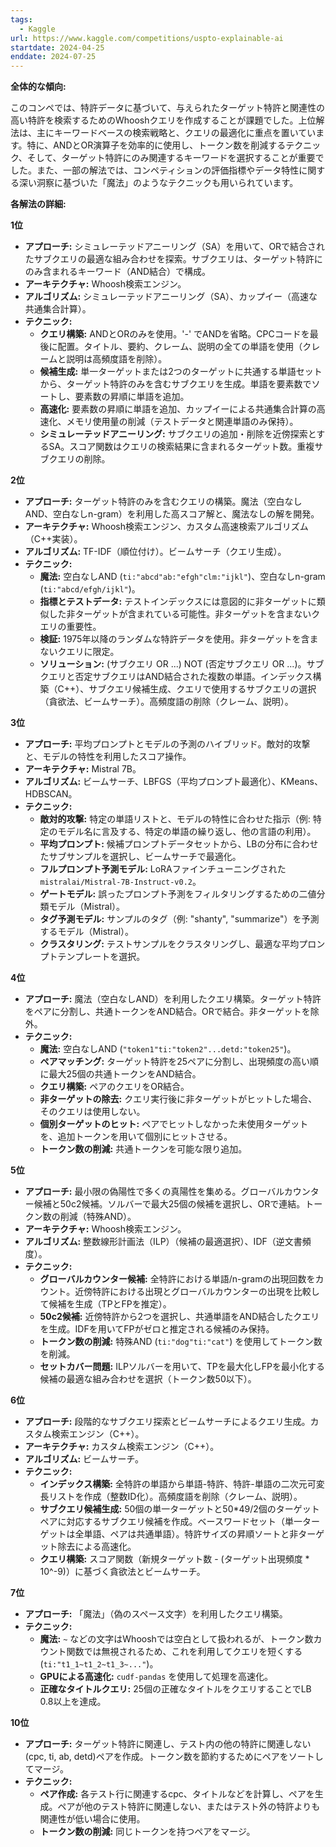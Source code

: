 ```yaml
---
tags:
  - Kaggle
url: https://www.kaggle.com/competitions/uspto-explainable-ai
startdate: 2024-04-25
enddate: 2024-07-25
---
```

**全体的な傾向:**

このコンペでは、特許データに基づいて、与えられたターゲット特許と関連性の高い特許を検索するためのWhooshクエリを作成することが課題でした。上位解法は、主にキーワードベースの検索戦略と、クエリの最適化に重点を置いています。特に、ANDとOR演算子を効率的に使用し、トークン数を削減するテクニック、そして、ターゲット特許にのみ関連するキーワードを選択することが重要でした。また、一部の解法では、コンペティションの評価指標やデータ特性に関する深い洞察に基づいた「魔法」のようなテクニックも用いられています。

**各解法の詳細:**

**1位**

- **アプローチ:** シミュレーテッドアニーリング（SA）を用いて、ORで結合されたサブクエリの最適な組み合わせを探索。サブクエリは、ターゲット特許にのみ含まれるキーワード（AND結合）で構成。
- **アーキテクチャ:** Whoosh検索エンジン。
- **アルゴリズム:** シミュレーテッドアニーリング（SA）、カップイー（高速な共通集合計算）。
- **テクニック:**
    - **クエリ構築:** ANDとORのみを使用。'-' でANDを省略。CPCコードを最後に配置。タイトル、要約、クレーム、説明の全ての単語を使用（クレームと説明は高頻度語を削除）。
    - **候補生成:** 単一ターゲットまたは2つのターゲットに共通する単語セットから、ターゲット特許のみを含むサブクエリを生成。単語を要素数でソートし、要素数の昇順に単語を追加。
    - **高速化:** 要素数の昇順に単語を追加、カップイーによる共通集合計算の高速化、メモリ使用量の削減（テストデータと関連単語のみ保持）。
    - **シミュレーテッドアニーリング:** サブクエリの追加・削除を近傍探索とするSA。スコア関数はクエリの検索結果に含まれるターゲット数。重複サブクエリの削除。

**2位**

- **アプローチ:** ターゲット特許のみを含むクエリの構築。魔法（空白なしAND、空白なしn-gram）を利用した高スコア解と、魔法なしの解を開発。
- **アーキテクチャ:** Whoosh検索エンジン、カスタム高速検索アルゴリズム（C++実装）。
- **アルゴリズム:** TF-IDF（順位付け）。ビームサーチ（クエリ生成）。
- **テクニック:**
    - **魔法:** 空白なしAND (`ti:"abcd"ab:"efgh"clm:"ijkl"`)、空白なしn-gram (`ti:"abcd/efgh/ijkl"`)。
    - **指標とテストデータ:** テストインデックスには意図的に非ターゲットに類似した非ターゲットが含まれている可能性。非ターゲットを含まないクエリの重要性。
    - **検証:** 1975年以降のランダムな特許データを使用。非ターゲットを含まないクエリに限定。
    - **ソリューション:** (サブクエリ OR ...) NOT (否定サブクエリ OR ...)。サブクエリと否定サブクエリはAND結合された複数の単語。インデックス構築（C++）、サブクエリ候補生成、クエリで使用するサブクエリの選択（貪欲法、ビームサーチ）。高頻度語の削除（クレーム、説明）。

**3位**

- **アプローチ:** 平均プロンプトとモデルの予測のハイブリッド。敵対的攻撃と、モデルの特性を利用したスコア操作。
- **アーキテクチャ:** Mistral 7B。
- **アルゴリズム:** ビームサーチ、LBFGS（平均プロンプト最適化）、KMeans、HDBSCAN。
- **テクニック:**
    - **敵対的攻撃:** 特定の単語リストと、モデルの特性に合わせた指示（例: 特定のモデル名に言及する、特定の単語の繰り返し、他の言語の利用）。
    - **平均プロンプト:** 候補プロンプトデータセットから、LBの分布に合わせたサブサンプルを選択し、ビームサーチで最適化。
    - **フルプロンプト予測モデル:** LoRAファインチューニングされた `mistralai/Mistral-7B-Instruct-v0.2`。
    - **ゲートモデル:** 誤ったプロンプト予測をフィルタリングするための二値分類モデル（Mistral）。
    - **タグ予測モデル:** サンプルのタグ（例: "shanty", "summarize"）を予測するモデル（Mistral）。
    - **クラスタリング:** テストサンプルをクラスタリングし、最適な平均プロンプトテンプレートを選択。

**4位**

- **アプローチ:** 魔法（空白なしAND）を利用したクエリ構築。ターゲット特許をペアに分割し、共通トークンをAND結合。ORで結合。非ターゲットを除外。
- **テクニック:**
    - **魔法:** 空白なしAND (`"token1"ti:"token2"...detd:"token25"`)。
    - **ペアマッチング:** ターゲット特許を25ペアに分割し、出現頻度の高い順に最大25個の共通トークンをAND結合。
    - **クエリ構築:** ペアのクエリをOR結合。
    - **非ターゲットの除去:** クエリ実行後に非ターゲットがヒットした場合、そのクエリは使用しない。
    - **個別ターゲットのヒット:** ペアでヒットしなかった未使用ターゲットを、追加トークンを用いて個別にヒットさせる。
    - **トークン数の削減:** 共通トークンを可能な限り追加。

**5位**

- **アプローチ:** 最小限の偽陽性で多くの真陽性を集める。グローバルカウンター候補と50c2候補。ソルバーで最大25個の候補を選択し、ORで連結。トークン数の削減（特殊AND）。
- **アーキテクチャ:** Whoosh検索エンジン。
- **アルゴリズム:** 整数線形計画法（ILP）（候補の最適選択）、IDF（逆文書頻度）。
- **テクニック:**
    - **グローバルカウンター候補:** 全特許における単語/n-gramの出現回数をカウント。近傍特許における出現とグローバルカウンターの出現を比較して候補を生成（TPとFPを推定）。
    - **50c2候補:** 近傍特許から2つを選択し、共通単語をAND結合したクエリを生成。IDFを用いてFPがゼロと推定される候補のみ保持。
    - **トークン数の削減:** 特殊AND (`ti:"dog"ti:"cat"`) を使用してトークン数を削減。
    - **セットカバー問題:** ILPソルバーを用いて、TPを最大化しFPを最小化する候補の最適な組み合わせを選択（トークン数50以下）。

**6位**

- **アプローチ:** 段階的なサブクエリ探索とビームサーチによるクエリ生成。カスタム検索エンジン（C++）。
- **アーキテクチャ:** カスタム検索エンジン（C++）。
- **アルゴリズム:** ビームサーチ。
- **テクニック:**
    - **インデックス構築:** 全特許の単語から単語-特許、特許-単語の二次元可変長リストを作成（整数ID化）。高頻度語を削除（クレーム、説明）。
    - **サブクエリ候補生成:** 50個の単一ターゲットと50*49/2個のターゲットペアに対応するサブクエリ候補を作成。ベースワードセット（単一ターゲットは全単語、ペアは共通単語）。特許サイズの昇順ソートと非ターゲット除去による高速化。
    - **クエリ構築:** スコア関数（新規ターゲット数 - (ターゲット出現頻度 * 10^-9)）に基づく貪欲法とビームサーチ。

**7位**

- **アプローチ:** 「魔法」（偽のスペース文字）を利用したクエリ構築。
- **テクニック:**
    - **魔法:** `~` などの文字はWhooshでは空白として扱われるが、トークン数カウント関数では無視されるため、これを利用してクエリを短くする (`ti:"t1_1~t1_2~t1_3~..."`)。
    - **GPUによる高速化:** `cudf-pandas` を使用して処理を高速化。
    - **正確なタイトルクエリ:** 25個の正確なタイトルをクエリすることでLB 0.8以上を達成。

**10位**

- **アプローチ:** ターゲット特許に関連し、テスト内の他の特許に関連しない(cpc, ti, ab, detd)ペアを作成。トークン数を節約するためにペアをソートしてマージ。
- **テクニック:**
    - **ペア作成:** 各テスト行に関連するcpc、タイトルなどを計算し、ペアを生成。ペアが他のテスト特許に関連しない、またはテスト外の特許よりも関連性が低い場合に使用。
    - **トークン数の削減:** 同じトークンを持つペアをマージ。